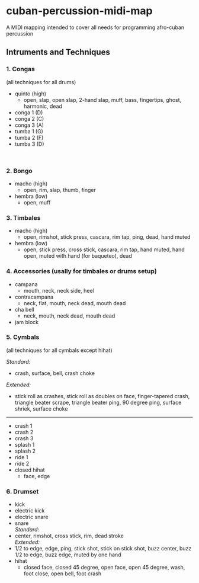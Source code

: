 # cuban-percussion-midi-map
A MIDI mapping intended to cover all needs for programming afro-cuban percussion

## Intruments and Techniques

### 1. Congas 
(all techniques for all drums)
- quinto (high)
  - open, slap, open slap, 2-hand slap, muff, bass, fingertips, ghost, harmonic, dead
- conga 1 (D)
- conga 2 (C)
- conga 3 (A)
- tumba 1 (G)
- tumba 2 (F)
- tumba 3 (D)
  
 <br>
 
### 2. Bongo
- macho (high)
  - open, rim, slap, thumb, finger
- hembra (low)
  - open, muff

### 3. Timbales
- macho (high)
  - open, rimshot, stick press, cascara, rim tap, ping, dead, hand muted
- hembra (low)
  - open, stick press, cross stick, cascara, rim tap, hand muted, hand open, muted with hand (for baqueteo), dead
### 4. Accessories (usally for timbales or drums setup)
- campana
  - mouth, neck, neck side, heel
- contracampana
  - neck, flat, mouth, neck dead, mouth dead
- cha bell
  - neck, mouth, neck dead, mouth dead
- jam block
### 5. Cymbals 
(all techniques for all cymbals except hihat)

 _Standard:_
- crash, surface, bell, crash choke

_Extended:_
- stick roll as crashes, stick roll as doubles on face, finger-tapered crash, triangle beater scrape, triangle beater ping, 90 degree ping, surface shriek, surface choke
***
- crash 1
- crash 2
- crash 3
- splash 1
- splash 2
- ride 1
- ride 2
- closed hihat
  - face, edge
### 6. Drumset
- kick
- electric kick
- electric snare
- snare  
_Standard:_
- center, rimshot, cross stick, rim, dead stroke  
_Extended:_
- 1/2 to edge, edge, ping, stick shot, stick on stick shot, buzz center, buzz 1/2 to edge, buzz edge, muted by one hand
- hihat
  - closed face, closed 45 degree, open face, open 45 degree, wash, foot close, open bell, foot crash
